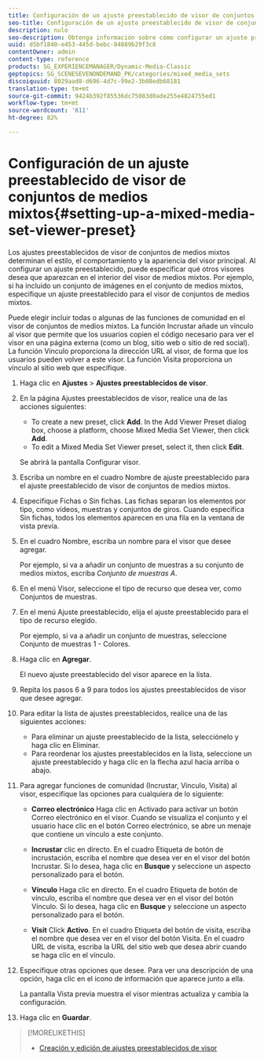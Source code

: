 ```yaml
---
title: Configuración de un ajuste preestablecido de visor de conjuntos de medios mixtos
seo-title: Configuración de un ajuste preestablecido de visor de conjuntos de medios mixtos
description: nulo
seo-description: Obtenga información sobre cómo configurar un ajuste preestablecido de visor de conjuntos de medios mixtos.
uuid: d5bf1840-e453-445d-bebc-84889b29f3c8
contentOwner: admin
content-type: reference
products: SG_EXPERIENCEMANAGER/Dynamic-Media-Classic
geptopics: SG_SCENESEVENONDEMAND_PK/categories/mixed_media_sets
discoiquuid: 8029aad8-d696-4d7c-99e2-3b08edb68181
translation-type: tm+mt
source-git-commit: 9424b392f85536dc75083d0ade255e4824755ed1
workflow-type: tm+mt
source-wordcount: '611'
ht-degree: 82%

---
```



# Configuración de un ajuste preestablecido de visor de conjuntos de medios mixtos{#setting-up-a-mixed-media-set-viewer-preset}

Los ajustes preestablecidos de visor de conjuntos de medios mixtos determinan el estilo, el comportamiento y la apariencia del visor principal. Al configurar un ajuste preestablecido, puede especificar qué otros visores desea que aparezcan en el interior del visor de medios mixtos. Por ejemplo, si ha incluido un conjunto de imágenes en el conjunto de medios mixtos, especifique un ajuste preestablecido para el visor de conjuntos de medios mixtos.

Puede elegir incluir todas o algunas de las funciones de comunidad en el visor de conjuntos de medios mixtos. La función Incrustar añade un vínculo al visor que permite que los usuarios copien el código necesario para ver el visor en una página externa (como un blog, sitio web o sitio de red social). La función Vínculo proporciona la dirección URL al visor, de forma que los usuarios pueden volver a este visor. La función Visita proporciona un vínculo al sitio web que especifique.

1. Haga clic en **Ajustes** > **Ajustes preestablecidos de visor**.
1. En la página Ajustes preestablecidos de visor, realice una de las acciones siguientes:

   * To create a new preset, click **Add**. In the Add Viewer Preset dialog box, choose a platform, choose Mixed Media Set Viewer, then click **Add**.
   * To edit a Mixed Media Set Viewer preset, select it, then click **Edit**.

   Se abrirá la pantalla Configurar visor.

1. Escriba un nombre en el cuadro Nombre de ajuste preestablecido para el ajuste preestablecido de visor de conjuntos de medios mixtos.
1. Especifique Fichas o Sin fichas. Las fichas separan los elementos por tipo, como vídeos, muestras y conjuntos de giros. Cuando especifica Sin fichas, todos los elementos aparecen en una fila en la ventana de vista previa.
1. En el cuadro Nombre, escriba un nombre para el visor que desee agregar.

   Por ejemplo, si va a añadir un conjunto de muestras a su conjunto de medios mixtos, escriba *Conjunto de muestras A*.

1. En el menú Visor, seleccione el tipo de recurso que desea ver, como Conjuntos de muestras.
1. En el menú Ajuste preestablecido, elija el ajuste preestablecido para el tipo de recurso elegido.

   Por ejemplo, si va a añadir un conjunto de muestras, seleccione Conjunto de muestras 1 - Colores.

1. Haga clic en **Agregar**.

   El nuevo ajuste preestablecido del visor aparece en la lista.

1. Repita los pasos 6 a 9 para todos los ajustes preestablecidos de visor que desee agregar.
1. Para editar la lista de ajustes preestablecidos, realice una de las siguientes acciones:

   * Para eliminar un ajuste preestablecido de la lista, selecciónelo y haga clic en Eliminar.
   * Para reordenar los ajustes preestablecidos en la lista, seleccione un ajuste preestablecido y haga clic en la flecha azul hacia arriba o abajo.

1. Para agregar funciones de comunidad (Incrustar, Vínculo, Visita) al visor, especifique las opciones para cualquiera de lo siguiente:

   * **Correo electrónico** Haga clic en Activado para activar un botón Correo electrónico en el visor. Cuando se visualiza el conjunto y el usuario hace clic en el botón Correo electrónico, se abre un menaje que contiene un vínculo a este conjunto.

   * **Incrustar** clic en directo. En el cuadro Etiqueta de botón de incrustación, escriba el nombre que desea ver en el visor del botón Incrustar. Si lo desea, haga clic en 
**Busque** y seleccione un aspecto personalizado para el botón.

   * **Vínculo** Haga clic en directo. En el cuadro Etiqueta de botón de vínculo, escriba el nombre que desea ver en el visor del botón Vínculo. Si lo desea, haga clic en 
**Busque** y seleccione un aspecto personalizado para el botón.

   * **Visit** Click 
**Activo**. En el cuadro Etiqueta del botón de visita, escriba el nombre que desea ver en el visor del botón Visita. En el cuadro URL de visita, escriba la URL del sitio web que desea abrir cuando se haga clic en el vínculo.

1. Especifique otras opciones que desee. Para ver una descripción de una opción, haga clic en el icono de información  que aparece junto a ella.

   La pantalla Vista previa muestra el visor mientras actualiza y cambia la configuración.

1. Haga clic en **Guardar**.

>[!MORELIKETHIS]
>
>* [Creación y edición de ajustes preestablecidos de visor](application-setup.md#adding_and_editing_viewer_presets)

